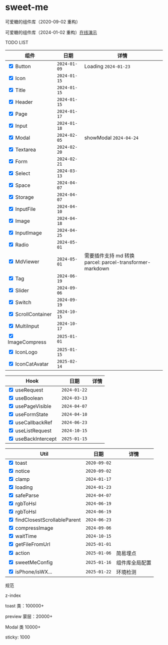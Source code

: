 # sweet-me

可爱糖的组件库（2020-09-02 重构）

可爱糖的组件库（2024-01-02 重构）[在线演示](https://dododawn.com/sweet-me/)

TODO LIST

<div class="table-wrapper" markdown="block">
<div class="table-inner" markdown="block">

| 组件                                              | 日期         | 详情                                                          |
| ------------------------------------------------- | ------------ | ------------------------------------------------------------- |
| <input type="checkbox" checked /> Button          | `2024-01-09` | Loading `2024-01-23`                                          |
| <input type="checkbox" checked /> Icon            | `2024-01-15` |                                                               |
| <input type="checkbox" checked /> Title           | `2024-01-15` |                                                               |
| <input type="checkbox" checked /> Header          | `2024-01-15` |                                                               |
| <input type="checkbox" checked /> Page            | `2024-01-17` |                                                               |
| <input type="checkbox" checked /> Input           | `2024-01-18` |                                                               |
| <input type="checkbox" checked /> Modal           | `2024-02-05` | showModal `2024-04-24`                                        |
| <input type="checkbox" checked /> Textarea        | `2024-02-20` |                                                               |
| <input type="checkbox" checked /> Form            | `2024-02-21` |                                                               |
| <input type="checkbox" checked /> Select          | `2024-03-13` |                                                               |
| <input type="checkbox" checked /> Space           | `2024-04-07` |                                                               |
| <input type="checkbox" checked /> Storage         | `2024-04-07` |                                                               |
| <input type="checkbox" checked /> InputFile       | `2024-04-10` |                                                               |
| <input type="checkbox" checked /> Image           | `2024-04-18` |                                                               |
| <input type="checkbox" checked /> InputImage      | `2024-04-25` |                                                               |
| <input type="checkbox" checked /> Radio           | `2024-05-01` |                                                               |
| <input type="checkbox" checked /> MdViewer        | `2024-05-01` | 需要插件支持 md 转换<br />parcel: parcel-transformer-markdown |
| <input type="checkbox" checked /> Tag             | `2024-06-19` |                                                               |
| <input type="checkbox" checked /> Slider          | `2024-09-06` |                                                               |
| <input type="checkbox" checked /> Switch          | `2024-09-19` |                                                               |
| <input type="checkbox" checked /> ScrollContainer | `2024-10-15` |                                                               |
| <input type="checkbox" checked /> MultiInput      | `2024-10-17` |                                                               |
| <input type="checkbox" checked /> ImageCompress   | `2025-01-01` |                                                               |
| <input type="checkbox" checked /> IconLogo   | `2025-01-15` |                                                               |
| <input type="checkbox" checked /> IconCatAvatar   | `2025-02-14` |                                                               |

</div>
</div

<div class="table-wrapper" markdown="block">
<div class="table-inner" markdown="block">

| Hook                                             | 日期         | 详情 |
| ------------------------------------------------ | ------------ | ---- |
| <input type="checkbox" checked /> useRequest     | `2024-01-22` |      |
| <input type="checkbox" checked /> useBoolean     | `2024-03-13` |      |
| <input type="checkbox" checked /> usePageVisible | `2024-04-07` |      |
| <input type="checkbox" checked /> useFormState   | `2024-04-10` |      |
| <input type="checkbox" checked /> useCallbackRef | `2024-06-23` |      |
| <input type="checkbox" checked /> useListRequest | `2024-10-15` |      |
| <input type="checkbox" checked /> useBackIntercept | `2025-01-15` |      |

</div>
</div

<div class="table-wrapper" markdown="block">
<div class="table-inner" markdown="block">

| Util                                                          | 日期         | 详情 |
| ------------------------------------------------------------- | ------------ | ---- |
| <input type="checkbox" checked /> toast                       | `2020-09-02` |      |
| <input type="checkbox" checked /> notice                      | `2020-09-02` |      |
| <input type="checkbox" checked /> clamp                       | `2024-01-17` |      |
| <input type="checkbox" checked /> loading                     | `2024-01-23` |      |
| <input type="checkbox" checked /> safeParse                   | `2024-04-07` |      |
| <input type="checkbox" checked /> rgbToHsl                    | `2024-06-19` |      |
| <input type="checkbox" checked /> rgbToHsl                    | `2024-06-19` |      |
| <input type="checkbox" checked /> findClosestScrollableParent | `2024-06-23` |      |
| <input type="checkbox" checked /> compressImage               | `2024-09-06` |      |
| <input type="checkbox" checked /> waitTime                    | `2024-10-15` |      |
| <input type="checkbox" checked /> getFileFromUrl              | `2025-01-01` |      |
| <input type="checkbox" checked /> action              | `2025-01-06` | 简易埋点     |
| <input type="checkbox" checked /> sweetMeConfig              | `2025-01-16` | 组件库全局配置     |
| <input type="checkbox" checked /> isPhone/isWX...              | `2025-01-22` | 环境检测     |

</div>
</div

规范

z-index

toast 类：100000+

preview 蒙层：20000+

Modal 类 10000+

sticky: 1000
